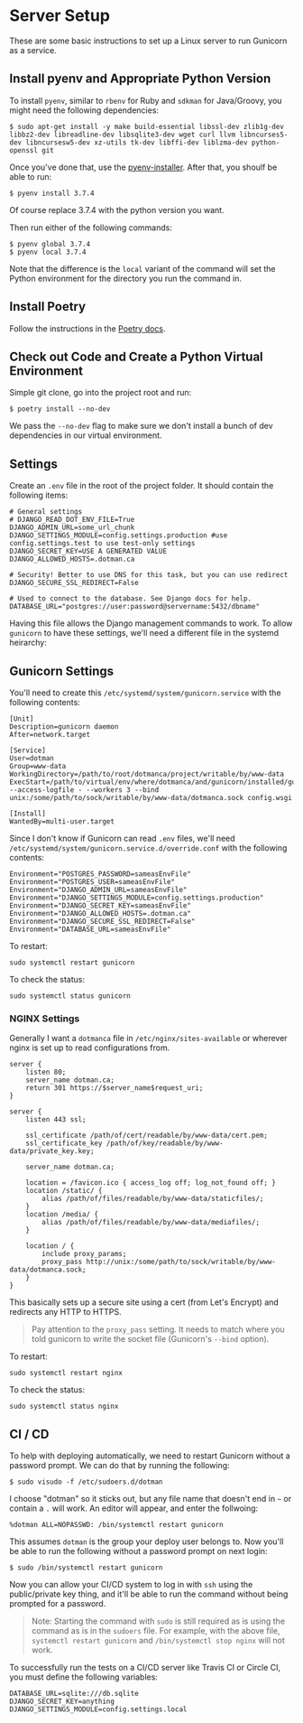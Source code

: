 # Server Setup

These are some basic instructions to set up a Linux server to run Gunicorn as a service.

## Install pyenv and Appropriate Python Version

To install `pyenv`, similar to `rbenv` for Ruby and `sdkman` for Java/Groovy, you might need the following dependencies:

    $ sudo apt-get install -y make build-essential libssl-dev zlib1g-dev libbz2-dev libreadline-dev libsqlite3-dev wget curl llvm libncurses5-dev libncursesw5-dev xz-utils tk-dev libffi-dev liblzma-dev python-openssl git

Once you've done that, use the [pyenv-installer](https://github.com/pyenv/pyenv-installer). After that, you shoulf be able to run:

    $ pyenv install 3.7.4

Of course replace 3.7.4 with the python version you want.

Then run either of the following commands:

    $ pyenv global 3.7.4
    $ pyenv local 3.7.4

Note that the difference is the `local` variant of the command will set the Python environment for the directory you run the command in.

## Install Poetry

Follow the instructions in the [Poetry docs](https://poetry.eustace.io/docs/).

## Check out Code and Create a Python Virtual Environment

Simple git clone, go into the project root and run:

    $ poetry install --no-dev

We pass the `--no-dev` flag to make sure we don't install a bunch of dev dependencies in our virtual environment.

## Settings

Create an `.env` file in the root of the project folder. It should contain the following items:

```
# General settings
# DJANGO_READ_DOT_ENV_FILE=True
DJANGO_ADMIN_URL=some_url_chunk
DJANGO_SETTINGS_MODULE=config.settings.production #use config.settings.test to use test-only settings
DJANGO_SECRET_KEY=USE A GENERATED VALUE
DJANGO_ALLOWED_HOSTS=.dotman.ca

# Security! Better to use DNS for this task, but you can use redirect
DJANGO_SECURE_SSL_REDIRECT=False

# Used to connect to the database. See Django docs for help.
DATABASE_URL="postgres://user:password@servername:5432/dbname"
```

Having this file allows the Django management commands to work. To allow `gunicorn` to have these settings, we'll need a different file in the systemd heirarchy:

## Gunicorn Settings

You'll need to create this `/etc/systemd/system/gunicorn.service` with the following contents:

```
[Unit]
Description=gunicorn daemon
After=network.target

[Service]
User=dotman
Group=www-data
WorkingDirectory=/path/to/root/dotmanca/project/writable/by/www-data
ExecStart=/path/to/virtual/env/where/dotmanca/and/gunicorn/installed/gunicorn --access-logfile - --workers 3 --bind unix:/some/path/to/sock/writable/by/www-data/dotmanca.sock config.wsgi

[Install]
WantedBy=multi-user.target
```

Since I don't know if Gunicorn can read `.env` files, we'll need `/etc/systemd/system/gunicorn.service.d/override.conf` with the following contents:

```
Environment="POSTGRES_PASSWORD=sameasEnvFile"
Environment="POSTGRES_USER=sameasEnvFile"
Environment="DJANGO_ADMIN_URL=sameasEnvFile"
Environment="DJANGO_SETTINGS_MODULE=config.settings.production"
Environment="DJANGO_SECRET_KEY=sameasEnvFile"
Environment="DJANGO_ALLOWED_HOSTS=.dotman.ca"
Environment="DJANGO_SECURE_SSL_REDIRECT=False"
Environment="DATABASE_URL=sameasEnvFile"
```

To restart:

```
sudo systemctl restart gunicorn
```

To check the status:

```
sudo systemctl status gunicorn
```

### NGINX Settings

Generally I want a `dotmanca` file in `/etc/nginx/sites-available` or wherever nginx is set up to read configurations from.

```
server {
    listen 80;
    server_name dotman.ca;
    return 301 https://$server_name$request_uri;
}

server {
    listen 443 ssl;

    ssl_certificate /path/of/cert/readable/by/www-data/cert.pem;
    ssl_certificate_key /path/of/key/readable/by/www-data/private_key.key;

    server_name dotman.ca;

    location = /favicon.ico { access_log off; log_not_found off; }
    location /static/ {
        alias /path/of/files/readable/by/www-data/staticfiles/;
    }
    location /media/ {
        alias /path/of/files/readable/by/www-data/mediafiles/;
    }

    location / {
        include proxy_params;
        proxy_pass http://unix:/some/path/to/sock/writable/by/www-data/dotmanca.sock;
    }
}
```

This basically sets up a secure site using a cert (from Let's Encrypt) and redirects any HTTP to HTTPS.

> Pay attention to the `proxy_pass` setting. It needs to match where you told gunicorn to write the socket file (Gunicorn's `--bind` option).

To restart:

```
sudo systemctl restart nginx
```

To check the status:

```
sudo systemctl status nginx
```

## CI / CD

To help with deploying automatically, we need to restart Gunicorn without a password prompt. We can do that by running the following:

    $ sudo visudo -f /etc/sudoers.d/dotman

I choose "dotman" so it sticks out, but any file name that doesn't end in `~` or contain a `.` will work. An editor will appear, and enter the follwoing:

```
%dotman ALL=NOPASSWD: /bin/systemctl restart gunicorn
```

This assumes `dotman` is the group your deploy user belongs to. Now you'll be able to run the following without a password prompt on next login:

    $ sudo /bin/systemctl restart gunicorn

Now you can allow your CI/CD system to log in with `ssh` using the public/private key thing, and it'll be able to run the command without being prompted for a password.

> Note: Starting the command with `sudo` is still required as is using the command as is in the `sudoers` file. For example, with the above file, `systemctl restart gunicorn` and `/bin/systemctl stop nginx` will not work.

To successfully run the tests on a CI/CD server like Travis CI or Circle CI, you must define the following variables:

```
DATABASE_URL=sqlite:///db.sqlite
DJANGO_SECRET_KEY=anything
DJANGO_SETTINGS_MODULE=config.settings.local
```
